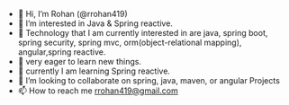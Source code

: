 - 👋 Hi, I’m Rohan (@rrohan419)
- 👀 I’m interested in Java & Spring reactive.
- 🌱 Technology that I am currently interested in are java, spring boot, spring security, spring mvc, orm(object-relational mapping), angular,spring reactive.
- 🌱 very eager to learn new things.
- 🌱 currently I am learning Spring reactive.
- 💞️ I’m looking to collaborate on spring, java, maven, or angular Projects
- 📫 How to reach me rrohan419@gmail.com

<!---
rrohan419/rrohan419 is a ✨ special ✨ repository because its `README.md` (this file) appears on your GitHub profile.
You can click the Preview link to take a look at your changes.
--->
